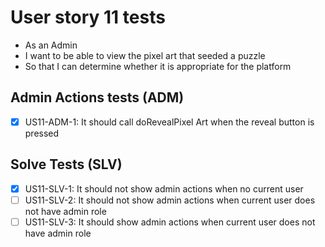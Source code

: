 # User story 11 tests

- As an Admin
- I want to be able to view the pixel art that seeded a puzzle
- So that I can determine whether it is appropriate for the platform

## Admin Actions tests (ADM)

- [x] US11-ADM-1: It should call doRevealPixel Art when the reveal button is pressed

## Solve Tests (SLV)

- [x] US11-SLV-1: It should not show admin actions when no current user
- [ ] US11-SLV-2: It should not show admin actions when current user does not have admin role
- [ ] US11-SLV-3: It should show admin actions when current user does not have admin role
